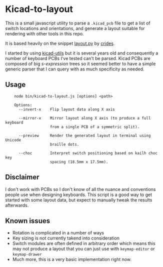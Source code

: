 # Kicad-to-layout

This is a small javascript utility to parse a `.kicad_pcb` file to get a list of
switch locations and orientations, and generate a layout suitable for rendering
with other tools in this repo.

It is based heavily on the snippet [layout.py] by [crides].

I started by using [kicad-utils] but it is several years old and consequently a
number of keyboard PCBs I've tested can't be parsed. Kicad PCBs are composed of
big _s-expression_ trees so it seemed better to have a simple generic parser
that I can query with as much specificity as needed.

## Usage

```
    node bin/kicad-to-layout.js [options] <path>

    Options:
      --invert-x    Flip layout data along X axis

      --mirror-x    Mirror layout along X axis (to produce a full keyboard
                    from a single PCB of a symmetric split).

      --preview     Render the generated layout in terminal using Unicode
                    braille dots.

      --choc        Interpret switch positioning based on kailh choc key
                    spacing (18.5mm x 17.5mm).
```

## Disclaimer

I don't work with PCBs so I don't know of all the nuance and conventions people
use when designing keyboards. This script is a good way to get started with some
layout data, but expect to manually tweak the results afterwards.

## Known issues

- Rotation is complicated in a number of ways
- Key sizing is not currently takend into consideration
- Switch modules are often defined in arbitrary order which means this may not
  produce a layout that you can just use with `keymap-editor` or `keymap-drawer`
- Much more, this is a very basic implementation right now.


[crides]:https://github.com/crides
[layout.py]:https://gist.github.com/crides/6d12d1033368e24873b0142941311e5d
[kicad-utils]:https://www.npmjs.com/package/kicad-utils